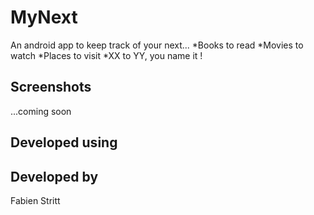 # MyNext
An android app to keep track of your next...
*Books to read
*Movies to watch
*Places to visit
*XX to YY, you name it !

## Screenshots
...coming soon


## Developed using


## Developed by
Fabien Stritt
